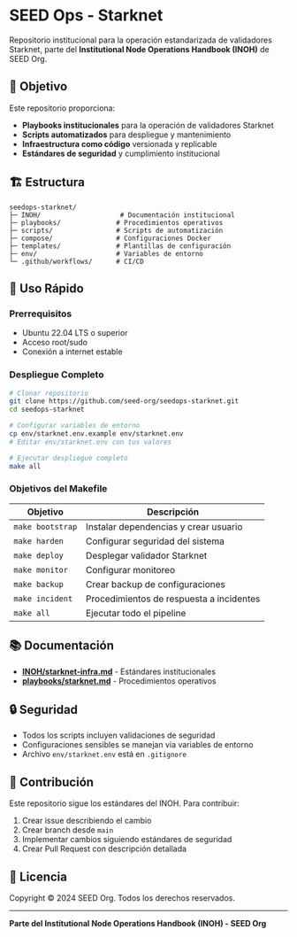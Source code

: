 # SEED Ops - Starknet

Repositorio institucional para la operación estandarizada de validadores Starknet, parte del **Institutional Node Operations Handbook (INOH)** de SEED Org.

## 🎯 Objetivo

Este repositorio proporciona:
- **Playbooks institucionales** para la operación de validadores Starknet
- **Scripts automatizados** para despliegue y mantenimiento
- **Infraestructura como código** versionada y replicable
- **Estándares de seguridad** y cumplimiento institucional

## 🏗️ Estructura

```
seedops-starknet/
├─ INOH/                    # Documentación institucional
├─ playbooks/              # Procedimientos operativos
├─ scripts/                # Scripts de automatización
├─ compose/                # Configuraciones Docker
├─ templates/              # Plantillas de configuración
├─ env/                    # Variables de entorno
└─ .github/workflows/      # CI/CD
```

## 🚀 Uso Rápido

### Prerrequisitos
- Ubuntu 22.04 LTS o superior
- Acceso root/sudo
- Conexión a internet estable

### Despliegue Completo
```bash
# Clonar repositorio
git clone https://github.com/seed-org/seedops-starknet.git
cd seedops-starknet

# Configurar variables de entorno
cp env/starknet.env.example env/starknet.env
# Editar env/starknet.env con tus valores

# Ejecutar despliegue completo
make all
```

### Objetivos del Makefile

| Objetivo | Descripción |
|----------|-------------|
| `make bootstrap` | Instalar dependencias y crear usuario |
| `make harden` | Configurar seguridad del sistema |
| `make deploy` | Desplegar validador Starknet |
| `make monitor` | Configurar monitoreo |
| `make backup` | Crear backup de configuraciones |
| `make incident` | Procedimientos de respuesta a incidentes |
| `make all` | Ejecutar todo el pipeline |

## 📚 Documentación

- **[INOH/starknet-infra.md](INOH/starknet-infra.md)** - Estándares institucionales
- **[playbooks/starknet.md](playbooks/starknet.md)** - Procedimientos operativos

## 🔒 Seguridad

- Todos los scripts incluyen validaciones de seguridad
- Configuraciones sensibles se manejan via variables de entorno
- Archivo `env/starknet.env` está en `.gitignore`

## 🤝 Contribución

Este repositorio sigue los estándares del INOH. Para contribuir:

1. Crear issue describiendo el cambio
2. Crear branch desde `main`
3. Implementar cambios siguiendo estándares de seguridad
4. Crear Pull Request con descripción detallada

## 📄 Licencia

Copyright © 2024 SEED Org. Todos los derechos reservados.

---

**Parte del Institutional Node Operations Handbook (INOH) - SEED Org**

